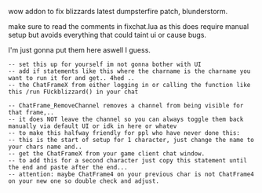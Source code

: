 wow addon to fix blizzards latest dumpsterfire patch, blunderstorm.

make sure to read the comments in fixchat.lua as this does require manual setup but avoids everything that could taint ui or cause bugs.

I'm just gonna put them here aswell I guess.

    -- set this up for yourself im not gonna bother with UI
    -- add if statements like this where the charname is the charname you want to run it for and get.. 4hed ..
    -- the ChatFrameX from either logging in or calling the function like this /run FUckblizzard() in your chat

    -- ChatFrame_RemoveChannel removes a channel from being visible for that frame,..
    -- it does NOT leave the channel so you can always toggle them back manually via default UI or idk in here or whatev
    -- to make this halfway friendly for ppl who have never done this:
    -- this is the start of setup for 1 character, just change the name to your chars name and..
    -- get the ChatFrameX from your game client chat window.
    -- to add this for a second character just copy this statement until the end and paste after the end...
    -- attention: maybe ChatFrame4 on your previous char is not ChatFrame4 on your new one so double check and adjust.